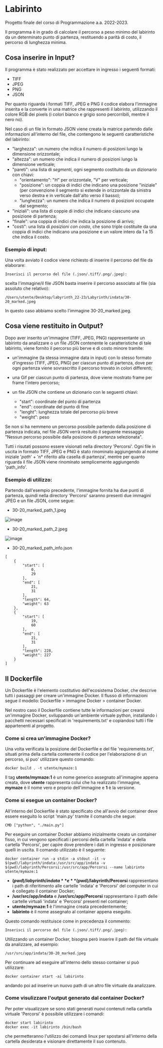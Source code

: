 # Labirinto

Progetto finale del corso di Programmazione a.a. 2022-2023.

Il programma è in grado di calcolare il percorso a peso minimo del labirinto da un determinato punto di partenza, restituendo a parità di costo, il percorso di lunghezza minima.

## Cosa inserire in Input?
Il programma è stato realizzato per accettare in ingresso i seguenti formati:

- TIFF
- JPEG
- PNG
- JSON

Per quanto riguarda i formati TIFF, JPEG e PNG il codice elabora l'immagine inserita e la converte in una matrice che rappresenti il labirinto, utilizzando il colore RGB dei pixels (i colori bianco e grigio sono percorribili, mentre il nero no).

Nel caso di un file in formato JSON viene creata la matrice partendo dalle informazioni all'interno del file, che contengono le seguenti caratteristiche del labirinto:

- "larghezza": un numero che indica il numero di posizioni 
    lungo la dimensione orizzontale;
- "altezza": un numero che indica il numero di posizioni 
    lungo la dimensione verticale;
- "pareti": una lista di *segmenti*, ogni 
segmento costituito da un dizionario con chiavi: 
    - "orientamento": "H" per orizzontale, "V" per verticale;
    - "posizione": un coppia di indici che indicano una posizione 
    "iniziale" (per 
    convenzione il segmento si estende in 
    orizzontale da sinistra verso destra e 
    in verticale dall'alto verso il basso);
    - "lunghezza": un numero che indica il numero 
    di posizioni occupate dal segmento;
- "iniziali": una lista di coppie di indici che 
indicano ciascuno una posizione di partenza;
- "finale": una coppia di indici che indica la 
posizione di arrivo;
- "costi": una lista di *posizioni con costo*,
che sono triple costituite da una coppia di indici che indicano 
    una posizione e un valore intero da 1 a 15 che indica il costo. 
    
### Esempio di input:
Una volta avviato il codice viene richiesto di inserire il percorso del file da elaborare:
```console  
Inserisci il percorso del file (.json/.tiff/.png/.jpeg): 
```
scelta l'immagine/il file JSON basta inserire il percorso associato al file (sia assoluto che relativo):
``` 
/Users/utente/Desktop/labyrinth_22-23/Labyrinth/indata/30-20_marked.jpeg
```
In questo caso abbiamo scelto l'immagine 30-20_marked.jpeg.

##  Cosa viene restituito in Output?  
Dopo aver inserito un'immagine (TIFF, JPEG, PNG) rappresentante un labirinto da analizzare o un file JSON contenente le caratteristiche di tale labirinto, viene fornito il percorso più berve e di costo minore tramite:

- un'immagine (la stessa immagine data in input) con lo stesso formato d'ingresso (TIFF, JPEG, PNG) per ciascun punto di partenza, dove per ogni partenza viene sovrascritto il percorso trovato in colori differenti;
- una Gif per ciascun punto di partenza, dove viene mostrato frame per frame l'intero percorso;
- un file JSON che contiene un dizionario con le seguenti chiavi:
 
  - "start": coordinate del punto di partenza
  - "end": coordinate del punto di fine 
  - "lenght": lunghezza totale del percorso più breve
  - "weight": peso 

Se non si ha nemmeno un percorso possibile partendo dalla posizione di partenza indicata, nel file JSON verrà resituito il seguente messaggio "Nessun percorso possibile dalla posizione di partenza selezionata".

Tutti i risutati possono essere visionati nella directory 'Percorsi'. 
Ogni file in uscita in formato TIFF, JPEG e PNG è stato rinominato aggiungendo al nome iniziale '_path_' + 'n° riferito alla casella di partenza', mentre per quanto riguarda il file JSON viene rinominato semplicemente aggiungendo 'path_info'.

### Esempio di utilizzo:
Partendo dall'esempio precedente, l'immagine fornita ha due punti di partenza, quindi nella directory 'Percorsi' saranno presenti due immagini JPEG e un file JSON, come segue:

- 30-20_marked_path_1.jpeg

![image](https://user-images.githubusercontent.com/117634064/216378095-1507d4ca-2e57-41a6-b8a6-779f30d53d04.png)

- 30-20_marked_path_2.jpeg

![image](https://user-images.githubusercontent.com/117634064/216377597-c840159f-fb86-4578-b27a-20ac3f419caf.png)

- 30-20_marked_path_info.json
```  
[
    {
        "start": [
            0,
            29
        ],
        "end": [
            21,
            31
        ],
        "length": 64,
        "weight": 63
    },
    {
        "start": [
            19,
            60
        ],
        "end": [
            21,
            31
        ],
        "length": 228,
        "weight": 227
    }
]
```


## Il Dockerfile
Un Dockerfile è l'elemento costitutivo dell'ecosistema Docker, che descrive tutti i passaggi per creare un'immagine Docker. Il flusso di informazioni segue il modello: Dockerfile > immagine Docker > container Docker.

Nel nostro caso il Dockerfile contiene tutte le informazioni per crearsi un'immagine Docker, sviluppando un'ambiente virtuale python, installando i pacchetti necessari specificati in 'requirements.txt' e copiandosi tutti i file appartenenti al progetto. 

### Come si crea un'immagine Docker?
Una volta verificata la posizione del Dockerfile e del file 'requirements.txt', situati prima della cartella contenente il codice per l'elaborazione di un percorso, si puo' utilizzare questo comando:
```  
docker build . -t utente/mymaze:1
```
Il tag **utente/mymaze:1** è un nome generico assegnato all'immagine appena creata, dove **utente** rappresenta colui che ha realizzato l'immagine, **mymaze** è il nome vero e proprio dell'immagine e **1** è la versione.

### Come si esegue un container Docker?
All'interno del Dockerfile è stato specificato che all'avvio del container deve essere eseguito lo script 'main.py' tramite il comando che segue:
```  
CMD ["python", "./main.py"]
```

Per eseguire un container Docker abbiamo inizialmente creato un container fisso, in cui vengono specificati i percorsi della cartella 'indata' e della cartella 'Percorsi', per capire dove prendere i dati in ingresso e posizionare quelli in uscita. 
Il comando utilizzato è il seguente: 
```  
docker container run -a stdin -a stdout -it -v $(pwd)/labyrinth/indata:/usr/src/app/indata -v $(pwd)/labyrinth/Percorsi:/usr/src/app/Percorsi --name labirinto utente/mymaze:1
```
- **$(pwd)/labyrinth/indata** e **$(pwd)/labyrinth/Percorsi** rappresentano i path di riferitimento alle cartelle 'indata' e 'Percorsi' del computer in cui è collegato il container Docker;
- **/usr/src/app/indata** e **/usr/src/app/Percorsi** rappresentano il path delle cartelle virtuali 'indata' e 'Percorsi' presenti nel container;
- **utente/mymaze:1** è l'immagine creata precedentemente;
- **labirinto** è il nome assegnato al container appena eseguito.

Questo comando restituisce come in precedenza il commento:
```console  
Inserisci il percorso del file (.json/.tiff/.png/.jpeg): 
```

Utilizzando un container Docker, bisogna però inserire il path del file virtuale da analizzare, ad esempio: 
``` 
/usr/src/app/indata/30-20_marked.jpeg
```

Per continuare ad eseguire all'interno dello stesso container si può utilizzare:
``` 
docker container start -ai labirinto
```
andando poi ad inserire un nuovo path di un altro file virtuale da analizzare.

### Come visulizzare l'output generato dal container Docker?
Per poter visualizzare se sono stati generati nuovi contenuti nella cartella virtuale 'Percorsi' è possibile utilizzare i comandi:
``` 
docker start labirinto
docker exec -it labirinto /bin/bash
```
che permetteranno l'utilizzo dei comandi linux per spostarsi all'interno della cartella desiderata e visionare direttamente il suo contenuto. 
